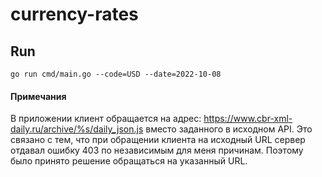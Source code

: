 # currency-rates

## Run 
```commandline
go run cmd/main.go --code=USD --date=2022-10-08
```

#### Примечания
В приложении клиент обращается на адрес:
https://www.cbr-xml-daily.ru/archive/%s/daily_json.js вместо заданного в исходном API. Это связано с тем, что при обращении клиента на исходный URL сервер отдавал ошибку 403 по независимым для меня причинам. Поэтому было принято решение обращаться на указанный URL.